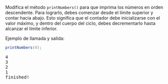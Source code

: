 
Modifica el método `printNumbers()` para que imprima los números en orden descendente. Para lograrlo, debes comenzar desde el límite superior y contar hacia abajo. Esto significa que el contador debe inicializarse con el valor máximo, y dentro del cuerpo del ciclo, debes decrementarlo hasta alcanzar el límite inferior.

Ejemplo de llamada y salida:

```java
printNumbers(4);
```

<pre class='hexlet-basics-output'>
4<br>3<br>2<br>1<br>finished!
</pre>
